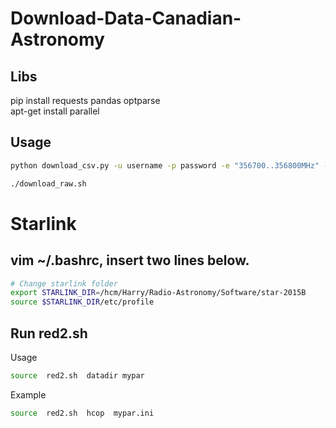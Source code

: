 # Download-Data-Canadian-Astronomy
## Libs
pip install requests pandas optparse    
apt-get install parallel
## Usage
```bash
python download_csv.py -u username -p password -e "356700..356800MHz" -i "HARP-ACSIS" -c "JCMT"
```    

```bash
./download_raw.sh
```    

# Starlink
## vim ~/.bashrc, insert two lines below.
```bash
# Change starlink folder
export STARLINK_DIR=/hcm/Harry/Radio-Astronomy/Software/star-2015B
source $STARLINK_DIR/etc/profile
```
## Run red2.sh
Usage
```bash
source  red2.sh  datadir mypar
```
Example
```bash
source  red2.sh  hcop  mypar.ini
```
